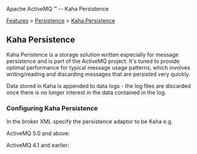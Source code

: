 Apache ActiveMQ ™ -- Kaha Persistence 

[Features](features.md) > [Persistence](Features/persistence.md) > [Kaha Persistence](kaha-Features/persistence.md)


Kaha Persistence
----------------

Kaha Peristence is a storage solution written especially for message persistence and is part of the ActiveMQ project. It's tuned to provide optimal performance for typical message usage patterns, which involves writing/reading and discarding messages that are persisted very quickly.

Data stored in Kaha is appended to data logs - the log files are discarded once there is no longer interest in the data contained in the log.

### Configuring Kaha Persistence

In the broker XML specify the persistence adaptor to be Kaha e.g.

ActiveMQ 5.0 and above:

 <broker brokerName="broker" persistent="true" useShutdownHook="false">
    <transportConnectors>
      <transportConnector uri="tcp://localhost:61616"/>
    </transportConnectors>
    <persistenceAdapter>
      <kahaPersistenceAdapter directory="activemq-data" maxDataFileLength="33554432"/>
    </persistenceAdapter>
  </broker>

ActiveMQ 4.1 and earlier:

 <broker brokerName="broker" persistent="true" useShutdownHook="false">
    <transportConnectors>
      <transportConnector uri="tcp://localhost:61616"/>
    </transportConnectors>
    <persistenceAdapter>
      <kahaPersistenceAdapter dir="activemq-data" maxDataFileLength="33554432"/>
    </persistenceAdapter>
  </broker>

